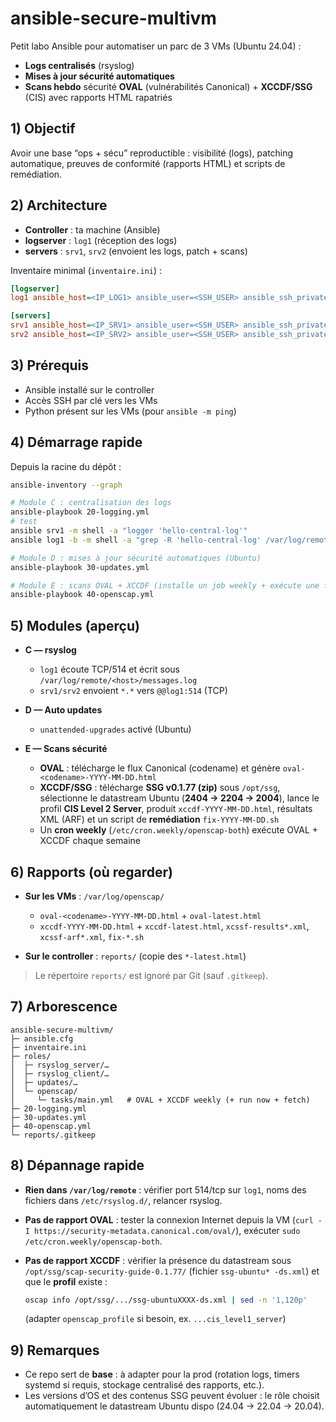 
# ansible-secure-multivm

Petit labo Ansible pour automatiser un parc de 3 VMs (Ubuntu 24.04) :

* **Logs centralisés** (rsyslog)
* **Mises à jour sécurité automatiques**
* **Scans hebdo** sécurité **OVAL** (vulnérabilités Canonical) + **XCCDF/SSG** (CIS) avec rapports HTML rapatriés

## 1) Objectif

Avoir une base “ops + sécu” reproductible : visibilité (logs), patching automatique, preuves de conformité (rapports HTML) et scripts de remédiation.

## 2) Architecture

* **Controller** : ta machine (Ansible)
* **logserver** : `log1` (réception des logs)
* **servers** : `srv1`, `srv2` (envoient les logs, patch + scans)

Inventaire minimal (`inventaire.ini`) :

```ini
[logserver]
log1 ansible_host=<IP_LOG1> ansible_user=<SSH_USER> ansible_ssh_private_key_file=~/.ssh/id_ed25519

[servers]
srv1 ansible_host=<IP_SRV1> ansible_user=<SSH_USER> ansible_ssh_private_key_file=~/.ssh/id_ed25519
srv2 ansible_host=<IP_SRV2> ansible_user=<SSH_USER> ansible_ssh_private_key_file=~/.ssh/id_ed25519
```

## 3) Prérequis

* Ansible installé sur le controller
* Accès SSH par clé vers les VMs
* Python présent sur les VMs (pour `ansible -m ping`)

## 4) Démarrage rapide

Depuis la racine du dépôt :

```bash
ansible-inventory --graph

# Module C : centralisation des logs
ansible-playbook 20-logging.yml
# test
ansible srv1 -m shell -a "logger 'hello-central-log'"
ansible log1 -b -m shell -a "grep -R 'hello-central-log' /var/log/remote || echo not-found"

# Module D : mises à jour sécurité automatiques (Ubuntu)
ansible-playbook 30-updates.yml

# Module E : scans OVAL + XCCDF (installe un job weekly + exécute une fois + rapatrie HTML)
ansible-playbook 40-openscap.yml
```

## 5) Modules (aperçu)

* **C — rsyslog**

  * `log1` écoute TCP/514 et écrit sous `/var/log/remote/<host>/messages.log`
  * `srv1/srv2` envoient `*.*` vers `@@log1:514` (TCP)
* **D — Auto updates**

  * `unattended-upgrades` activé (Ubuntu)
* **E — Scans sécurité**

  * **OVAL** : télécharge le flux Canonical (codename) et génère `oval-<codename>-YYYY-MM-DD.html`
  * **XCCDF/SSG** : télécharge **SSG v0.1.77 (zip)** sous `/opt/ssg`, sélectionne le datastream Ubuntu (**2404 → 2204 → 2004**), lance le profil **CIS Level 2 Server**, produit `xccdf-YYYY-MM-DD.html`, résultats XML (ARF) et un script de **remédiation** `fix-YYYY-MM-DD.sh`
  * Un **cron weekly** (`/etc/cron.weekly/openscap-both`) exécute OVAL + XCCDF chaque semaine

## 6) Rapports (où regarder)

* **Sur les VMs** : `/var/log/openscap/`

  * `oval-<codename>-YYYY-MM-DD.html` + `oval-latest.html`
  * `xccdf-YYYY-MM-DD.html` + `xccdf-latest.html`, `xcssf-results*.xml`, `xcssf-arf*.xml`, `fix-*.sh`
* **Sur le controller** : `reports/` (copie des `*-latest.html`)

> Le répertoire `reports/` est ignoré par Git (sauf `.gitkeep`).

## 7) Arborescence

```
ansible-secure-multivm/
├─ ansible.cfg
├─ inventaire.ini
├─ roles/
│  ├─ rsyslog_server/…
│  ├─ rsyslog_client/…
│  ├─ updates/…
│  └─ openscap/
│     └─ tasks/main.yml   # OVAL + XCCDF weekly (+ run now + fetch)
├─ 20-logging.yml
├─ 30-updates.yml
├─ 40-openscap.yml
└─ reports/.gitkeep
```

## 8) Dépannage rapide

* **Rien dans `/var/log/remote`** : vérifier port 514/tcp sur `log1`, noms des fichiers dans `/etc/rsyslog.d/`, relancer rsyslog.
* **Pas de rapport OVAL** : tester la connexion Internet depuis la VM (`curl -I https://security-metadata.canonical.com/oval/`), exécuter `sudo /etc/cron.weekly/openscap-both`.
* **Pas de rapport XCCDF** : vérifier la présence du datastream sous `/opt/ssg/scap-security-guide-0.1.77/` (fichier `ssg-ubuntu* -ds.xml`) et que le **profil** existe :

  ```bash
  oscap info /opt/ssg/.../ssg-ubuntuXXXX-ds.xml | sed -n '1,120p'
  ```

  (adapter `openscap_profile` si besoin, ex. `...cis_level1_server`)

## 9) Remarques

* Ce repo sert de **base** : à adapter pour la prod (rotation logs, timers systemd si requis, stockage centralisé des rapports, etc.).
* Les versions d’OS et des contenus SSG peuvent évoluer : le rôle choisit automatiquement le datastream Ubuntu dispo (24.04 → 22.04 → 20.04).


